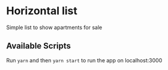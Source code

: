 # Horizontal list

Simple list to show apartments for sale

## Available Scripts

Run `yarn` and then `yarn start` to run the app on localhost:3000